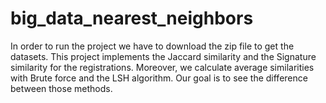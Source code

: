 # big_data_nearest_neighbors
In order to run the project we have to download the zip file to get the datasets. This project implements the Jaccard similarity and the Signature similarity for the registrations. Moreover, we calculate average similarities with Brute force and the LSH algorithm. Our goal is to see the difference between those methods.
